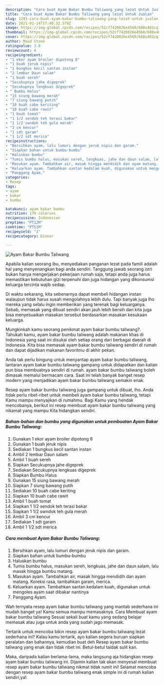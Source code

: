 ```yaml
---
description: "Cara buat Ayam Bakar Bumbu Taliwang yang lezat Untuk Jualan"
title: "Cara buat Ayam Bakar Bumbu Taliwang yang lezat Untuk Jualan"
slug: 1291-cara-buat-ayam-bakar-bumbu-taliwang-yang-lezat-untuk-jualan
date: 2021-01-14T17:40:32.570Z
image: https://img-global.cpcdn.com/recipes/52cf7420026e4560/680x482cq70/ayam-bakar-bumbu-taliwang-foto-resep-utama.jpg
thumbnail: https://img-global.cpcdn.com/recipes/52cf7420026e4560/680x482cq70/ayam-bakar-bumbu-taliwang-foto-resep-utama.jpg
cover: https://img-global.cpcdn.com/recipes/52cf7420026e4560/680x482cq70/ayam-bakar-bumbu-taliwang-foto-resep-utama.jpg
author: Maud Stone
ratingvalue: 3.8
reviewcount: 4
recipeingredient:
- "1 ekor ayam broiler dipotong 8"
- "1 buah jeruk nipis"
- "1 bungkus kecil santan instan"
- "2 lembar Daun salam"
- "1 buah sereh"
- "Secukupnya jahe digeprek"
- "Secukupnya lengkuas digeprek"
- " Bumbu Halus"
- "15 siung bawang merah"
- "7 siung bawang putih"
- "10 buah cabe keriting"
- "10 buah cabe rawit"
- "1 buah tomat"
- "1 1/2 sendok teh terasi bakar"
- "1 1/2 swndok teh gula merah"
- "3 cm kencur"
- "1 sdt garam"
- "1 1/2 sdt merica"
recipeinstructions:
- "Bersihkan ayam, lalu lumuri dengan jeruk nipis dan garam."
- "Siapkan bahan untuk bumbu-bumbu"
- "Haluskan bumbu"
- "Tumis bumbu halus, masukan sereh, lengkuas, jahe dan daun salam, lalu masak hingga bumbu matang."
- "Masukan ayam. Tambahkan air, masak hingga mendidih dan ayam matang. Koreksi rasa, tambahkan garam, merica."
- "Keluarkan ayam. Tambahkan santan kedalam kuah, digunakan untuk mengoles ayam saat dibakar nantinya"
- "Panggang Ayam."
categories:
- Resep
tags:
- ayam
- bakar
- bumbu

katakunci: ayam bakar bumbu 
nutrition: 179 calories
recipecuisine: Indonesian
preptime: "PT12M"
cooktime: "PT51M"
recipeyield: "1"
recipecategory: Dinner

---
```



![Ayam Bakar Bumbu Taliwang](https://img-global.cpcdn.com/recipes/52cf7420026e4560/680x482cq70/ayam-bakar-bumbu-taliwang-foto-resep-utama.jpg)

Apabila kalian seorang ibu, menyediakan panganan lezat pada famili adalah hal yang menyenangkan bagi anda sendiri. Tanggung jawab seorang istri bukan hanya mengerjakan pekerjaan rumah saja, tetapi anda juga harus memastikan kebutuhan gizi terpenuhi dan juga hidangan yang dikonsumsi keluarga tercinta wajib sedap.

Di waktu  sekarang, kita sebenarnya dapat membeli hidangan instan walaupun tidak harus susah mengolahnya lebih dulu. Tapi banyak juga lho mereka yang selalu ingin memberikan yang terenak bagi keluarganya. Sebab, memasak yang dibuat sendiri akan jauh lebih bersih dan kita juga bisa menyesuaikan masakan tersebut berdasarkan masakan kesukaan keluarga. 



Mungkinkah kamu seorang penikmat ayam bakar bumbu taliwang?. Tahukah kamu, ayam bakar bumbu taliwang adalah makanan khas di Indonesia yang saat ini disukai oleh setiap orang dari berbagai daerah di Indonesia. Kita bisa memasak ayam bakar bumbu taliwang sendiri di rumah dan dapat dijadikan makanan favoritmu di akhir pekan.

Anda tak perlu bingung untuk menyantap ayam bakar bumbu taliwang, lantaran ayam bakar bumbu taliwang gampang untuk didapatkan dan kalian pun bisa membuatnya sendiri di rumah. ayam bakar bumbu taliwang boleh dimasak memalui bermacam cara. Saat ini telah banyak banget resep modern yang menjadikan ayam bakar bumbu taliwang semakin enak.

Resep ayam bakar bumbu taliwang juga gampang untuk dibuat, lho. Anda tidak perlu ribet-ribet untuk membeli ayam bakar bumbu taliwang, tetapi Kamu mampu menyajikan di rumahmu. Bagi Kamu yang hendak mencobanya, berikut ini resep membuat ayam bakar bumbu taliwang yang nikamat yang mampu Kita hidangkan sendiri.

<!--inarticleads1-->

##### Bahan-bahan dan bumbu yang digunakan untuk pembuatan Ayam Bakar Bumbu Taliwang:

1. Gunakan 1 ekor ayam broiler dipotong 8
1. Gunakan 1 buah jeruk nipis
1. Sediakan 1 bungkus kecil santan instan
1. Ambil 2 lembar Daun salam
1. Ambil 1 buah sereh
1. Siapkan Secukupnya jahe digeprek
1. Sediakan Secukupnya lengkuas digeprek
1. Siapkan  Bumbu Halus
1. Gunakan 15 siung bawang merah
1. Siapkan 7 siung bawang putih
1. Sediakan 10 buah cabe keriting
1. Siapkan 10 buah cabe rawit
1. Ambil 1 buah tomat
1. Siapkan 1 1/2 sendok teh terasi bakar
1. Siapkan 1 1/2 swndok teh gula merah
1. Ambil 3 cm kencur
1. Sediakan 1 sdt garam
1. Ambil 1 1/2 sdt merica




<!--inarticleads2-->

##### Cara membuat Ayam Bakar Bumbu Taliwang:

1. Bersihkan ayam, lalu lumuri dengan jeruk nipis dan garam.
1. Siapkan bahan untuk bumbu-bumbu
1. Haluskan bumbu
1. Tumis bumbu halus, masukan sereh, lengkuas, jahe dan daun salam, lalu masak hingga bumbu matang.
1. Masukan ayam. Tambahkan air, masak hingga mendidih dan ayam matang. Koreksi rasa, tambahkan garam, merica.
1. Keluarkan ayam. Tambahkan santan kedalam kuah, digunakan untuk mengoles ayam saat dibakar nantinya
1. Panggang Ayam.




Wah ternyata resep ayam bakar bumbu taliwang yang mantab sederhana ini mudah banget ya! Kamu semua mampu memasaknya. Cara Membuat ayam bakar bumbu taliwang Sesuai sekali buat kamu yang sedang belajar memasak atau juga untuk anda yang sudah jago memasak.

Tertarik untuk mencoba bikin resep ayam bakar bumbu taliwang lezat sederhana ini? Kalau kamu tertarik, ayo kalian segera buruan siapkan peralatan dan bahannya, kemudian buat deh Resep ayam bakar bumbu taliwang yang enak dan tidak ribet ini. Betul-betul taidak sulit kan. 

Maka, daripada kalian berlama-lama, maka langsung aja hidangkan resep ayam bakar bumbu taliwang ini. Dijamin kalian tak akan menyesal membuat resep ayam bakar bumbu taliwang nikmat tidak rumit ini! Selamat mencoba dengan resep ayam bakar bumbu taliwang enak simple ini di rumah kalian sendiri,ya!.

